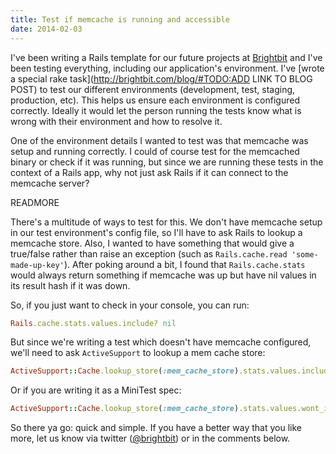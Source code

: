 ```yaml
---
title: Test if memcache is running and accessible
date: 2014-02-03
---
```


I've been writing a Rails template for our future projects at [Brightbit](http://brightbit.com) and I've been testing everything, including our application's environment. I've [wrote a special rake task](http://brightbit.com/blog/#TODO:ADD LINK TO BLOG POST) to test our different environments (development, test, staging, production, etc). This helps us ensure each environment is configured correctly. Ideally it would let the person running the tests know what is wrong with their environment and how to resolve it.

One of the environment details I wanted to test was that memcache was setup and running correctly. I could of course test for the memcached binary or check if it was running, but since we are running these tests in the context of a Rails app, why not just ask Rails if it can connect to the memcache server?

READMORE

There's a multitude of ways to test for this. We don't have memcache setup in our test environment's config file, so I'll have to ask Rails to lookup a memcache store.  Also, I wanted to have something that would give a true/false rather than raise an exception (such as `Rails.cache.read 'some-made-up-key'`). After poking around a bit, I found that `Rails.cache.stats` would always return something if memcache was up but have nil values in its result hash if it was down.

So, if you just want to check in your console, you can run:

```ruby
Rails.cache.stats.values.include? nil
```

But since we're writing a test which doesn't have memcache configured, we'll need to ask `ActiveSupport` to lookup a mem cache store:

```ruby
ActiveSupport::Cache.lookup_store(:mem_cache_store).stats.values.include? nil
```

Or if you are writing it as a MiniTest spec:

```ruby
ActiveSupport::Cache.lookup_store(:mem_cache_store).stats.values.wont_include nil
```

So there ya go: quick and simple. If you have a better way that you like more, let us know via twitter ([@brightbit](https://twitter.com/brightbit)) or in the comments below.
